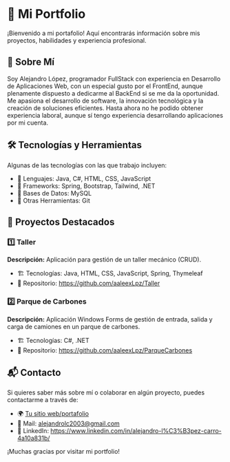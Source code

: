 # 📌 Mi Portfolio

¡Bienvenido a mi portafolio! Aquí encontrarás información sobre mis proyectos, habilidades y experiencia profesional.

## 🚀 Sobre Mí
Soy Alejandro López, programador FullStack con experiencia en Desarrollo de Aplicaciones Web, con un especial gusto por el FrontEnd, aunque plenamente dispuesto a dedicarme al BackEnd si se me da la oportunidad. Me apasiona el desarrollo de software, la innovación tecnológica y la creación de soluciones eficientes.
Hasta ahora no he podido obtener experiencia laboral, aunque sí tengo experiencia desarrollando aplicaciones por mi cuenta.

## 🛠️ Tecnologías y Herramientas
Algunas de las tecnologías con las que trabajo incluyen:

- 🔹 Lenguajes: Java, C#, HTML, CSS, JavaScript
- 🔹 Frameworks: Spring, Bootstrap, Tailwind, .NET
- 🔹 Bases de Datos: MySQL
- 🔹 Otras Herramientas: Git

## 📂 Proyectos Destacados

### 1️⃣ Taller
**Descripción:** Aplicación para gestión de un taller mecánico (CRUD).
- 🏗️ Tecnologías: Java, HTML, CSS, JavaScript, Spring, Thymeleaf
- 📜 Repositorio: https://github.com/aaleexLpz/Taller

### 2️⃣ Parque de Carbones
**Descripción:** Aplicación Windows Forms de gestión de entrada, salida y carga de camiones en un parque de carbones.
- 🏗️ Tecnologías: C#, .NET
- 📜 Repositorio: https://github.com/aaleexLpz/ParqueCarbones

## 📬 Contacto
Si quieres saber más sobre mí o colaborar en algún proyecto, puedes contactarme a través de:

- 🌍 [Tu sitio web/portafolio](https://tusitioweb.com)
- 📧 Mail: alejandrolc2003@gmail.com
- 💼 LinkedIn: https://www.linkedin.com/in/alejandro-l%C3%B3pez-carro-4a10a831b/

¡Muchas gracias por visitar mi portfolio!
